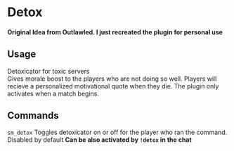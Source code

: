 # Detox  

#### Original Idea from Outlawled. I just recreated the plugin for personal use

## Usage

Detoxicator for toxic servers  
Gives morale boost to the players who are not doing so well. Players will recieve a personalized motivational quote when they die. The plugin only activates when a match begins.

## Commands

`sm_detox` Toggles detoxicator on or off for the player who ran the command. Disabled by default **Can be also activated by `!detox` in the chat**

<script data-goatcounter="https://theta.goatcounter.com/count" async src="//gc.zgo.at/count.js"></script>